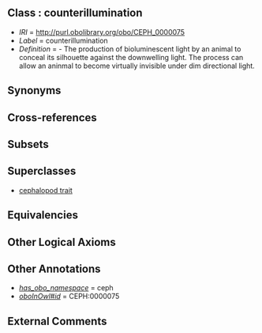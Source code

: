 
## Class : counterillumination

 * *IRI* = http://purl.obolibrary.org/obo/CEPH_0000075
 * *Label* = counterillumination
 * *Definition* = - The production of bioluminescent light by an animal to conceal its silhouette against the downwelling light. The process can allow an aninmal to become virtually invisible under dim directional light.

## Synonyms


## Cross-references


## Subsets


## Superclasses

 * [cephalopod trait](../../CEPH/00/CEPH_0000300.md)

## Equivalencies


## Other Logical Axioms


## Other Annotations

 * *[has_obo_namespace](../../ce/oboInOwl#hasOBONamespace.md)* = ceph
 * *[oboInOwl#id](../../id/oboInOwl#id.md)* = CEPH:0000075

## External Comments

